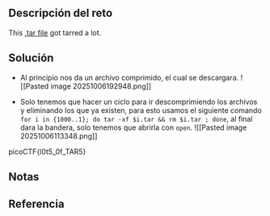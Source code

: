 ## Descripción del reto
This [.tar file](https://jupiter.challenges.picoctf.org/static/52084b5ad360b25f9af83933114324e0/1000.tar) got tarred a lot.

## Solución
- Al principio nos da un archivo comprimido, el cual se descargara.
![[Pasted image 20251006192948.png]]

- Solo tenemos que hacer un ciclo para ir descomprimiendo los archivos y eliminando los que ya existen, para esto usamos el siguiente comando `for i in {1000..1}; do tar -xf $i.tar && rm $i.tar ; done`, al final dara la bandera, solo tenemos que abrirla con `open`.
![[Pasted image 20251006113348.png]]

picoCTF{l0t5_0f_TAR5}

## Notas


## Referencia